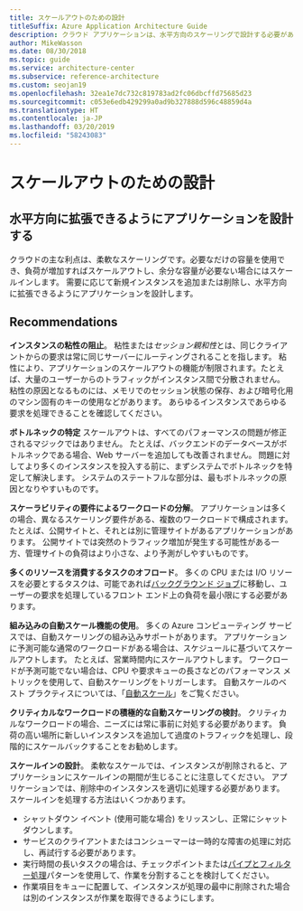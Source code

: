 ```yaml
---
title: スケールアウトのための設計
titleSuffix: Azure Application Architecture Guide
description: クラウド アプリケーションは、水平方向のスケーリングで設計する必要があります。
author: MikeWasson
ms.date: 08/30/2018
ms.topic: guide
ms.service: architecture-center
ms.subservice: reference-architecture
ms.custom: seojan19
ms.openlocfilehash: 32ea1e7dc732c819783ad2fc06dbcffd75685d23
ms.sourcegitcommit: c053e6edb429299a0ad9b327888d596c48859d4a
ms.translationtype: HT
ms.contentlocale: ja-JP
ms.lasthandoff: 03/20/2019
ms.locfileid: "58243083"
---
```

# <a name="design-to-scale-out"></a>スケールアウトのための設計

## <a name="design-your-application-so-that-it-can-scale-horizontally"></a>水平方向に拡張できるようにアプリケーションを設計する

クラウドの主な利点は、柔軟なスケーリングです。必要なだけの容量を使用でき、負荷が増加すればスケールアウトし、余分な容量が必要ない場合にはスケールインします。 需要に応じて新規インスタンスを追加または削除し、水平方向に拡張できるようにアプリケーションを設計します。

## <a name="recommendations"></a>Recommendations

**インスタンスの粘性の阻止**。 粘性または*セッション親和性*とは、同じクライアントからの要求は常に同じサーバーにルーティングされることを指します。 粘性により、アプリケーションのスケールアウトの機能が制限されます。たとえば、大量のユーザーからのトラフィックがインスタンス間で分散されません。 粘性の原因となるものには、メモリでのセッション状態の保存、および暗号化用のマシン固有のキーの使用などがあります。 あらゆるインスタンスであらゆる要求を処理できることを確認してください。

**ボトルネックの特定** スケールアウトは、すべてのパフォーマンスの問題が修正されるマジックではありません。 たとえば、バックエンドのデータベースがボトルネックである場合、Web サーバーを追加しても改善されません。 問題に対してより多くのインスタンスを投入する前に、まずシステムでボトルネックを特定して解決します。 システムのステートフルな部分は、最もボトルネックの原因となりやすいものです。

**スケーラビリティの要件によるワークロードの分解**。  アプリケーションは多くの場合、異なるスケーリング要件がある、複数のワークロードで構成されます。 たとえば、公開サイトと、それとは別に管理サイトがあるアプリケーションがあります。 公開サイトでは突然のトラフィック増加が発生する可能性がある一方、管理サイトの負荷はより小さな、より予測がしやすいものです。

**多くのリソースを消費するタスクのオフロード**。 多くの CPU または I/O リソースを必要とするタスクは、可能であれば[バックグラウンド ジョブ][background-jobs]に移動し、ユーザーの要求を処理しているフロント エンド上の負荷を最小限にする必要があります。

**組み込みの自動スケール機能の使用**。 多くの Azure コンピューティング サービスでは、自動スケーリングの組み込みサポートがあります。 アプリケーションに予測可能な通常のワークロードがある場合は、スケジュールに基づいてスケールアウトします。 たとえば、営業時間内にスケールアウトします。 ワークロードが予測可能でない場合は、CPU や要求キューの長さなどのパフォーマンス メトリックを使用して、自動スケーリングをトリガーします。 自動スケールのベスト プラクティスについては、「[自動スケール][autoscaling]」をご覧ください。

**クリティカルなワークロードの積極的な自動スケーリングの検討**。 クリティカルなワークロードの場合、ニーズには常に事前に対処する必要があります。 負荷の高い場所に新しいインスタンスを追加して過度のトラフィックを処理し、段階的にスケールバックすることをお勧めします。

**スケールインの設計**。  柔軟なスケールでは、インスタンスが削除されると、アプリケーションにスケールインの期間が生じることに注意してください。 アプリケーションでは、削除中のインスタンスを適切に処理する必要があります。 スケールインを処理する方法はいくつかあります。

- シャットダウン イベント (使用可能な場合) をリッスンし、正常にシャットダウンします。
- サービスのクライアントまたはコンシューマーは一時的な障害の処理に対応し、再試行する必要があります。
- 実行時間の長いタスクの場合は、チェックポイントまたは[パイプとフィルター処理][pipes-filters-pattern]パターンを使用して、作業を分割することを検討してください。
- 作業項目をキューに配置して、インスタンスが処理の最中に削除された場合は別のインスタンスが作業を取得できるようにします。

<!-- links -->

[autoscaling]: ../../best-practices/auto-scaling.md
[background-jobs]: ../../best-practices/background-jobs.md
[pipes-filters-pattern]: ../../patterns/pipes-and-filters.md

